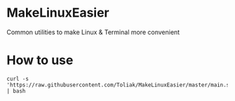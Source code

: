 # MakeLinuxEasier
Common utilities to make Linux &amp; Terminal more convenient

# How to use

```console
curl -s 'https://raw.githubusercontent.com/Toliak/MakeLinuxEasier/master/main.sh' | bash
```

